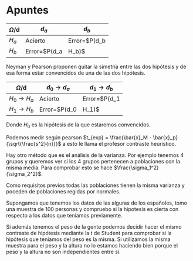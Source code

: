 # Apuntes

| $\Omega$/d | $d_a$                | $d_b$                |
|------------|----------------------|----------------------|
| $H_a$      | Acierto              | Error=$P(d_b | H_a)$ |
| $H_b$      | Error=$P(d_a | H_b)$ | Acierto              |

Neyman y Pearson proponen quitar la simetría entre las dos hipótesis y de esa forma
estar convencidos de una de las dos hipótesis.

| $\Omega$/d            | $d_0 \rightarrow d_a$ | $d_1 \rightarrow d_b$ |
|-----------------------|-----------------------|-----------------------|
| $H_0 \rightarrow H_a$ | Acierto               | Error=$P(d_1 | H_0)$  |
| $H_1 \rightarrow H_b$ | Error=$P(d_0 | H_1)$  | Acierto               |

Donde $H_0$ es la hipótesis de la que estaremos convencidos.

Podemos medir según pearson  $t_{exp} = \frac{\bar{x}_M - \bar{x}_p}{\sqrt{\frac{s^2}{n}}}$ a esto le llama el profesor contraste heurístico.

Hay otro método que es el análisis de la varianza.
Por ejemplo tenemos 4 grupos y queremos ver si los 4 grupos pertenecen a poblaciones con la misma media. Para comprobar esto se hace $\frac{\sigma_1^2}{\sigma_2^2}$.

Como requisitos previos todas las poblaciones tienen la misma varianza y poceden de poblaciones regidas por normales.

Supongamos que tenemos los datos de las alguras de los españoles, tomo una muestra de 100 personas y compruebo si la hipotesis es cierta con respecto a los datos que teníamos previamente.

Si además tenemos el peso de la gente podemos decidir hacer el mismo contraste de hipótesis mediante la t de Student para comprobar si la hipótesis que teníamos del peso es la misma. Si utilizamos la misma muestra para el peso y la altura no lo estamos haciendo bien porque el peso y la altura no son independientes entre sí.
